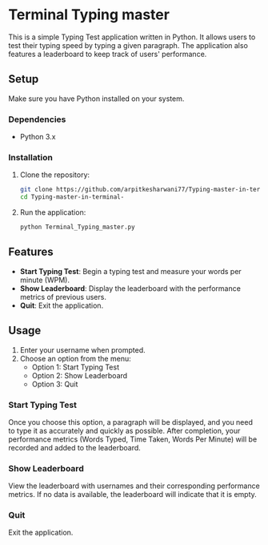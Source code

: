 # Terminal Typing master


This is a simple Typing Test application written in Python. It allows users to test their typing speed by typing a given paragraph. The application also features a leaderboard to keep track of users' performance.

## Setup

Make sure you have Python installed on your system.

### Dependencies

- Python 3.x

### Installation

1. Clone the repository:

   ```bash
   git clone https://github.com/arpitkesharwani77/Typing-master-in-terminal-.git
   cd Typing-master-in-terminal-
   ```

2. Run the application:

   ```bash
   python Terminal_Typing_master.py
   
   ```

## Features

- **Start Typing Test**: Begin a typing test and measure your words per minute (WPM).
- **Show Leaderboard**: Display the leaderboard with the performance metrics of previous users.
- **Quit**: Exit the application.

## Usage

1. Enter your username when prompted.
2. Choose an option from the menu:
   - Option 1: Start Typing Test
   - Option 2: Show Leaderboard
   - Option 3: Quit

### Start Typing Test

Once you choose this option, a paragraph will be displayed, and you need to type it as accurately and quickly as possible. After completion, your performance metrics (Words Typed, Time Taken, Words Per Minute) will be recorded and added to the leaderboard.

### Show Leaderboard

View the leaderboard with usernames and their corresponding performance metrics. If no data is available, the leaderboard will indicate that it is empty.

### Quit

Exit the application.


